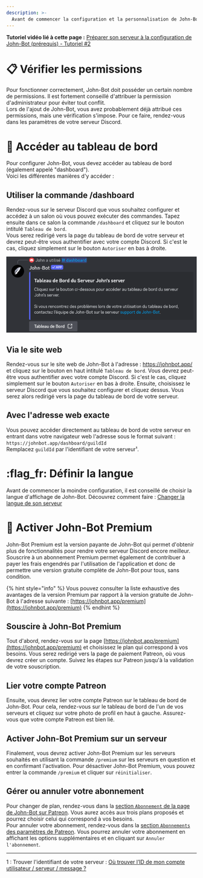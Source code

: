 ```yaml
---
description: >-
  Avant de commencer la configuration et la personnalisation de John-Bot sur votre serveur, voici quelques conseils de base.
---
```

**Tutoriel vidéo lié à cette page :** [Préparer son serveur à la configuration de John-Bot (prérequis) - Tutoriel #2](https://jnbt.xyz/fr/tutorials/start)

# :clipboard: Vérifier les permissions
Pour fonctionner correctement, John-Bot doit posséder un certain nombre de permissions. Il est fortement conseillé d'attribuer la permission d'administrateur pour éviter tout conflit.
<br/> Lors de l'ajout de John-Bot, vous avez probablement déjà attribué ces permissions, mais une vérification s'impose. Pour ce faire, rendez-vous dans les paramètres de votre serveur Discord.

# :pushpin: Accéder au tableau de bord
Pour configurer John-Bot, vous devez accéder au tableau de bord (également appelé "dashboard").
<br/> Voici les différentes manières d'y accéder :

## Utiliser la commande /dashboard
Rendez-vous sur le serveur Discord que vous souhaitez configurer et accédez à un salon où vous pouvez exécuter des commandes. Tapez ensuite dans ce salon la commande `/dashboard` et cliquez sur le bouton intitulé `Tableau de bord`.
<br/> Vous serez redirigé vers la page du tableau de bord de votre serveur et devrez peut-être vous authentifier avec votre compte Discord. Si c'est le cas, cliquez simplement sur le bouton `Autoriser` en bas à droite.

![Commande /dashboard sur un serveur Discord possédant John-Bot](../.gitbook/assets/base_command_dashboard.png)

## Via le site web
Rendez-vous sur le site web de John-Bot à l'adresse : https://johnbot.app/ et cliquez sur le bouton en haut intitulé `Tableau de bord`. Vous devrez peut-être vous authentifier avec votre compte Discord. Si c'est le cas, cliquez simplement sur le bouton `Autoriser` en bas à droite. Ensuite, choisissez le serveur Discord que vous souhaitez configurer et cliquez dessus. Vous serez alors redirigé vers la page du tableau de bord de votre serveur.

## Avec l'adresse web exacte
Vous pouvez accéder directement au tableau de bord de votre serveur en entrant dans votre navigateur web l'adresse sous le format suivant : `https://johnbot.app/dashboard/guildId`
<br/> Remplacez `guildId` par l'identifiant de votre serveur¹.

# :flag_fr: Définir la langue
Avant de commencer la moindre configuration, il est conseillé de choisir la langue d'affichage de John-Bot.
Découvrez comment faire : [Changer la langue de son serveur](../usage/configuration/language.md)

# :gem: Activer John-Bot Premium

John-Bot Premium est la version payante de John-Bot qui permet d'obtenir plus de fonctionnalités pour rendre votre serveur Discord encore meilleur. Souscrire à un abonnement Premium permet également de contribuer à payer les frais engendrés par l'utilisation de l'application et donc de permettre une version gratuite complète de John-Bot pour tous, sans condition.

{% hint style="info" %}
Vous pouvez consulter la liste exhaustive des avantages de la version Premium par rapport à la version gratuite de John-Bot à l'adresse suivante : [https://johnbot.app/premium](https://johnbot.app/premium)
{% endhint %}

## Souscire à John-Bot Premium

Tout d'abord, rendez-vous sur la page [https://johnbot.app/premium](https://johnbot.app/premium) et choisissez le plan qui correspond à vos besoins. Vous serez redirigé vers la page de paiement Patreon, où vous devrez créer un compte. Suivez les étapes sur Patreon jusqu'à la validation de votre souscription.

## Lier votre compte Patreon

Ensuite, vous devrez lier votre compte Patreon sur le tableau de bord de John-Bot. Pour cela, rendez-vous sur le tableau de bord de l'un de vos serveurs et cliquez sur votre photo de profil en haut à gauche. Assurez-vous que votre compte Patreon est bien lié.

## Activer John-Bot Premium sur un serveur

Finalement, vous devrez activer John-Bot Premium sur les serveurs souhaités en utilisant la commande `/premium` sur les serveurs en question et en confirmant l'activation. Pour désactiver John-Bot Premium, vous pouvez entrer la commande `/premium` et cliquer sur `réinitialiser`.

## Gérer ou annuler votre abonnement

Pour changer de plan, rendez-vous dans la [section `Abonnement` de la page de John-Bot sur Patreon](https://www.patreon.com/c/johnbot/membership). Vous aurez accès aux trois plans proposés et pourrez choisir celui qui correspond à vos besoins.
<br/> Pour annuler votre abonnement, rendez-vous dans la [section `Abonnements` des paramètres de Patreon](https://www.patreon.com/settings/memberships). Vous pourrez annuler votre abonnement en affichant les options supplémentaires et en cliquant sur `Annuler l'abonnement`.

---
1 : Trouver l'identifiant de votre serveur : [Où trouver l’ID de mon compte utilisateur / serveur / message ?](https://support.discord.com/hc/fr/articles/206346498-O%C3%B9-trouver-l-ID-de-mon-compte-utilisateur-serveur-message)